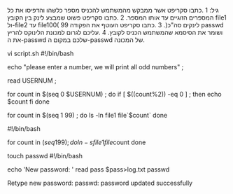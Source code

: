 גיל:
1 .כתבו סקריפט אשר ממבקש מהמשתמש להכניס מספר כלשהו והדפיסו את כל המספרים הזוגיים עד
אותו המספר.
2 .כתבו סקריפט פשוט שמבצע לינק בין הקובץ file1 ול-file2 עד file100( 99 לינקים סה"כ(.
3 .כתבו סקריפט העוטף את הפקודה passwd ושומר את הסיסמא שהמשתמש הכניס לקובץ.
4 .עליכם לגרום למכונת הלינוקס להריץ את ה-passwd שלכם במקום ה-passwd של המכונה.

vi script.sh
#!/bin/bash

echo "please enter a number, we will print all odd numbers" ;

read USERNUM ;

for count in $(seq 0 $USERNUM) ; do
        if [ $((count%2)) -eq 0 ] ; then
        echo $count
        fi
done


for count in $(seq 1 99) ; do
    ls -ln file1 file`$count`
done

#!/bin/bash

for count in $(seq 1 99) ; do
    ln -s file1 file$count
done


touch passwd
#!/bin/bash

echo 'New password: '
read pass
$pass>log.txt
passwd


Retype new password: 
passwd: password updated successfully
